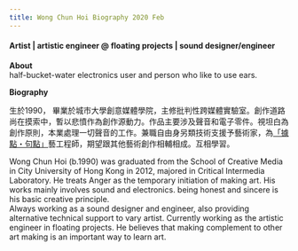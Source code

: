 ```yaml
---
title: Wong Chun Hoi Biography 2020 Feb
---
```


#### Artist | artistic engineer @ floating projects | sound designer/engineer

**About**  
half-bucket-water electronics user and person who like to use ears.

**Biography**

生於1990， 畢業於城市大學創意媒體學院，主修批判性跨媒體實驗室。創作道路尚在摸索中，暫以悲憤作為創作源動力。作品主要涉及聲音和電子零件。視坦白為創作原則，本業處理一切聲音的工作。兼職自由身另類技術支援予藝術家，為[「據點・句點」](http://floatingprojectscollective.net/main/)藝工程師，期望跟其他藝術創作相輔相成。互相學習。

Wong Chun Hoi (b.1990) was graduated from the School of Creative Media in City University of Hong Kong in 2012, majored in Critical Intermedia Laboratory. He treats Anger as the temporary initiation of making art. His works mainly involves sound and electronics. being honest and sincere is his basic creative principle.  
Always working as a sound designer and engineer, also providing alternative technical support to vary artist. Currently working as the artistic engineer in floating projects. He believes that making complement to other art making is an important way to learn art.
